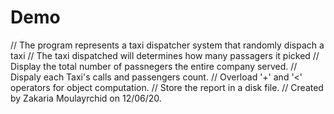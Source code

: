 # Demo
//  The program represents a taxi dispatcher system that randomly dispach a taxi
//  The taxi dispatched will determines how many passagers it picked
//  Display the total number of passnegers the entire company served.
//  Dispaly each Taxi's calls and passengers count.
//  Overload '+' and '<' operators for object computation.
//  Store the report in a disk file.
//  Created by Zakaria Moulayrchid on 12/06/20.
